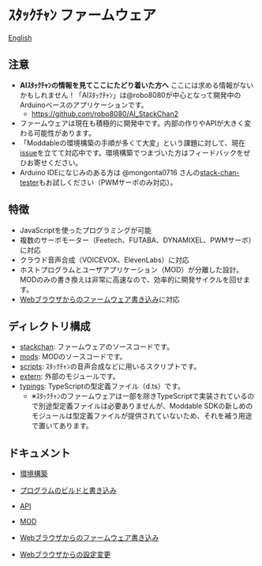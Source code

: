 # ｽﾀｯｸﾁｬﾝ ファームウェア

[English](./README.md)

## 注意

* __AIｽﾀｯｸﾁｬﾝの情報を見てここにたどり着いた方へ__ ここには求める情報がないかもしれません！「AIｽﾀｯｸﾁｬﾝ」は@robo8080が中心となって開発中のArduinoベースのアプリケーションです。
    * https://github.com/robo8080/AI_StackChan2
* ファームウェアは現在も積極的に開発中です。内部の作りやAPIが大きく変わる可能性があります。
* 「Moddableの環境構築の手順が多くて大変」という課題に対して、現在[issue](https://github.com/meganetaaan/stack-chan/issues/65)を立てて対応中です。環境構築でつまづいた方はフィードバックをぜひお寄せください。
* Arduino IDEになじみのある方は @mongonta0716 さんの[stack-chan-tester](https://github.com/mongonta0716/stack-chan-tester)もお試しください（PWMサーボのみ対応）。

## 特徴

* JavaScriptを使ったプログラミングが可能
* 複数のサーボモーター（Feetech、FUTABA、DYNAMIXEL、PWMサーボ）に対応
* クラウド音声合成（VOICEVOX、ElevenLabs）に対応
* ホストプログラムとユーザアプリケーション（MOD）が分離した設計。MODのみの書き換えは非常に高速なので、効率的に開発サイクルを回せます。
* [Webブラウザからのファームウェア書き込み](docs/flashing-firmware-web_ja.md)に対応

## ディレクトリ構成

- [stackchan](./stackchan/): ファームウェアのソースコードです。
- [mods](./mods/): MODのソースコードです。
- [scripts](./scripts/): ｽﾀｯｸﾁｬﾝの音声合成などに用いるスクリプトです。
- [extern](./extern/): 外部のモジュールです。
- [typings](./typings/): TypeScriptの型定義ファイル（d.ts）です。
    - ※ｽﾀｯｸﾁｬﾝのファームウェアは一部を除きTypeScriptで実装されているので別途型定義ファイルは必要ありませんが、Moddable SDKの新しめのモジュールは型定義ファイルが提供されていないため、それを補う用途で置いてあります。

## ドキュメント

- [環境構築](docs/getting-started_ja.md)
- [プログラムのビルドと書き込み](docs/flashing-firmware_ja.md)
- [API](docs/api_ja.md)
- [MOD](mods/README_ja.md)

- [Webブラウザからのファームウェア書き込み](docs/flashing-firmware-web_ja.md)
- [Webブラウザからの設定変更](docs/setting-preferences-web_ja.md)
